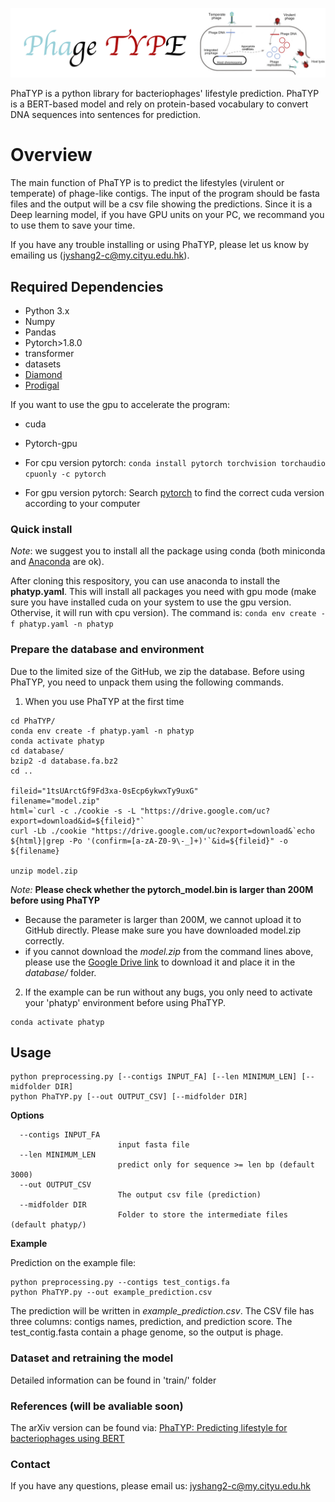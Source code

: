 ![PhaTYP](logo.png)

PhaTYP is a python library for bacteriophages' lifestyle prediction. PhaTYP is a BERT-based model and rely on protein-based vocabulary to convert DNA sequences into sentences for prediction. 

# Overview
The main function of PhaTYP is to predict the lifestyles (virulent or temperate) of phage-like contigs. The input of the program should be fasta files and the output will be a csv file showing the predictions. Since it is a Deep learning model, if you have GPU units on your PC, we recommand you to use them to save your time. 

If you have any trouble installing or using PhaTYP, please let us know by emailing us (jyshang2-c@my.cityu.edu.hk).


## Required Dependencies
* Python 3.x
* Numpy
* Pandas
* Pytorch>1.8.0
* transformer
* datasets
* [Diamond](https://github.com/bbuchfink/diamond)
* [Prodigal](https://github.com/hyattpd/Prodigal)


If you want to use the gpu to accelerate the program:
* cuda
* Pytorch-gpu

* For cpu version pytorch: `conda install pytorch torchvision torchaudio cpuonly -c pytorch`
* For gpu version pytorch: Search [pytorch](https://pytorch.org/) to find the correct cuda version according to your computer

### Quick install
*Note*: we suggest you to install all the package using conda (both miniconda and [Anaconda](https://anaconda.org/) are ok).

After cloning this respository, you can use anaconda to install the **phatyp.yaml**. This will install all packages you need with gpu mode (make sure you have installed cuda on your system to use the gpu version. Othervise, it will run with cpu version). The command is: `conda env create -f phatyp.yaml -n phatyp`


### Prepare the database and environment
Due to the limited size of the GitHub, we zip the database. Before using PhaTYP, you need to unpack them using the following commands.

1. When you use PhaTYP at the first time
```
cd PhaTYP/
conda env create -f phatyp.yaml -n phatyp
conda activate phatyp
cd database/
bzip2 -d database.fa.bz2
cd ..

fileid="1tsUArctGf9Fd3xa-0sEcp6ykwxTy9uxG"
filename="model.zip"
html=`curl -c ./cookie -s -L "https://drive.google.com/uc?export=download&id=${fileid}"`
curl -Lb ./cookie "https://drive.google.com/uc?export=download&`echo ${html}|grep -Po '(confirm=[a-zA-Z0-9\-_]+)'`&id=${fileid}" -o ${filename}

unzip model.zip
```
*Note:* **Please check whether the pytorch_model.bin is larger than 200M before using PhaTYP**
* Because the parameter is larger than 200M, we cannot upload it to GitHub directly. Please make sure you have downloaded model.zip correctly.
* if you cannot download the *model.zip* from the command lines above, please use the [Google Drive link](https://drive.google.com/file/d/1tsUArctGf9Fd3xa-0sEcp6ykwxTy9uxG/view?usp=sharing) to download it and place it in the *database/* folder. 



2. If the example can be run without any bugs, you only need to activate your 'phatyp' environment before using PhaTYP.
```
conda activate phatyp
```


## Usage

```
python preprocessing.py [--contigs INPUT_FA] [--len MINIMUM_LEN] [--midfolder DIR]
python PhaTYP.py [--out OUTPUT_CSV] [--midfolder DIR]
```

**Options**


      --contigs INPUT_FA
                            input fasta file
      --len MINIMUM_LEN
                            predict only for sequence >= len bp (default 3000)
      --out OUTPUT_CSV
                            The output csv file (prediction)
      --midfolder DIR
                            Folder to store the intermediate files (default phatyp/)

**Example**

Prediction on the example file:

    python preprocessing.py --contigs test_contigs.fa
    python PhaTYP.py --out example_prediction.csv

The prediction will be written in *example_prediction.csv*. The CSV file has three columns: contigs names, prediction, and prediction score. The test_contig.fasta contain a phage genome, so the output is phage.
    
### Dataset and retraining the model
Detailed information can be found in 'train/' folder

  
### References (will be avaliable soon)
The arXiv version can be found via: [PhaTYP: Predicting lifestyle for bacteriophages using BERT](https://arxiv.org/abs/2206.09693)

### Contact
If you have any questions, please email us: jyshang2-c@my.cityu.edu.hk


